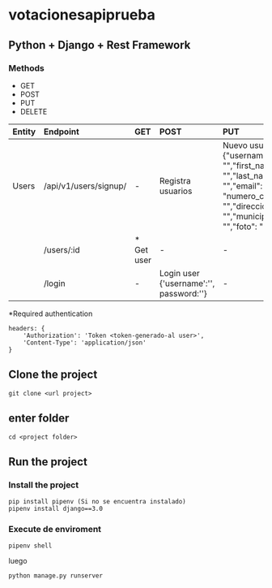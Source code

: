 # votacionesapiprueba

## Python + Django + Rest Framework

### Methods
- GET
- POST
- PUT 
- DELETE


| Entity  |Endpoint  | GET  | POST  | PUT | DELETE  |
| :------------ | :------------ | :------------ | :------------ | :------------ | :------------ |
|  Users | /api/v1/users/signup/  | - | Registra usuarios |  Nuevo usuario <br>{"username": "","first_name": "","last_name": "","email": "",  "numero_celular": "","direccion": "","municipio": "","foto": ""} | * Update user |  - |
|   | /users/:id  |  * Get user |  - | -  |  * Delete user |
|   |  /login |  - |  Login user <br>{'username':'', password:''}  | -  |  - |

*Required authentication
```
headers: {
	'Authorization': 'Token <token-generado-al user>',
	'Content-Type': 'application/json'
}
```

## Clone the project
```
git clone <url project>
```
## enter folder
```
cd <project folder>
```

## Run the project

### Install the project
```
pip install pipenv (Si no se encuentra instalado)
pipenv install django==3.0
```
### Execute de enviroment
```
pipenv shell
```
luego
```
python manage.py runserver
```


